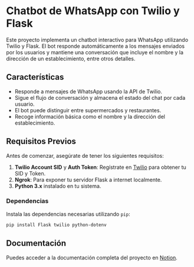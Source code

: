 # Chatbot de WhatsApp con Twilio y Flask

Este proyecto implementa un chatbot interactivo para WhatsApp utilizando Twilio y Flask. El bot responde automáticamente a los mensajes enviados por los usuarios y mantiene una conversación que incluye el nombre y la dirección de un establecimiento, entre otros detalles.

## Características
- Responde a mensajes de WhatsApp usando la API de Twilio.
- Sigue el flujo de conversación y almacena el estado del chat por cada usuario.
- El bot puede distinguir entre supermercados y restaurantes.
- Recoge información básica como el nombre y la dirección del establecimiento.

## Requisitos Previos

Antes de comenzar, asegúrate de tener los siguientes requisitos:

1. **Twilio Account SID** y **Auth Token**: Regístrate en [Twilio](https://www.twilio.com/try-twilio) para obtener tu SID y Token.
2. **Ngrok**: Para exponer tu servidor Flask a internet localmente.
3. **Python 3.x** instalado en tu sistema.

### Dependencias

Instala las dependencias necesarias utilizando `pip`:

```bash
pip install Flask twilio python-dotenv
```
## Documentación

Puedes acceder a la documentación completa del proyecto en [Notion]([[https://notion.so/tu_enlace_publico](https://www.notion.so/Documentaci-n-chatbot-de-wsp-con-twilio-y-flask-115406dbdf6080bc8509f116f31c0879)](https://rainbow-soapwort-53b.notion.site/Documentaci-n-chatbot-de-wsp-con-twilio-y-flask-115406dbdf6080bc8509f116f31c0879?pvs=25)).
